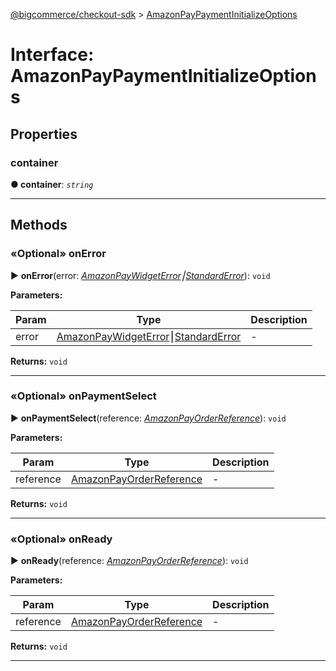 [@bigcommerce/checkout-sdk](../README.md) > [AmazonPayPaymentInitializeOptions](../interfaces/amazonpaypaymentinitializeoptions.md)



# Interface: AmazonPayPaymentInitializeOptions


## Properties
<a id="container"></a>

###  container

**●  container**:  *`string`* 






___


## Methods
<a id="onerror"></a>

### «Optional» onError

► **onError**(error: *[AmazonPayWidgetError](amazonpaywidgeterror.md)⎮[StandardError](../classes/standarderror.md)*): `void`






**Parameters:**

| Param | Type | Description |
| ------ | ------ | ------ |
| error | [AmazonPayWidgetError](amazonpaywidgeterror.md)⎮[StandardError](../classes/standarderror.md)   |  - |





**Returns:** `void`





___

<a id="onpaymentselect"></a>

### «Optional» onPaymentSelect

► **onPaymentSelect**(reference: *[AmazonPayOrderReference](amazonpayorderreference.md)*): `void`






**Parameters:**

| Param | Type | Description |
| ------ | ------ | ------ |
| reference | [AmazonPayOrderReference](amazonpayorderreference.md)   |  - |





**Returns:** `void`





___

<a id="onready"></a>

### «Optional» onReady

► **onReady**(reference: *[AmazonPayOrderReference](amazonpayorderreference.md)*): `void`






**Parameters:**

| Param | Type | Description |
| ------ | ------ | ------ |
| reference | [AmazonPayOrderReference](amazonpayorderreference.md)   |  - |





**Returns:** `void`





___


